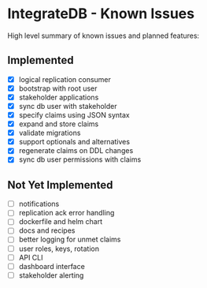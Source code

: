 
# IntegrateDB - Known Issues

High level summary of known issues and planned features:

## Implemented

- [x] logical replication consumer
- [x] bootstrap with root user
- [x] stakeholder applications
- [x] sync db user with stakeholder
- [x] specify claims using JSON syntax
- [x] expand and store claims
- [x] validate migrations
- [x] support optionals and alternatives
- [x] regenerate claims on DDL changes
- [x] sync db user permissions with claims

## Not Yet Implemented

- [ ] notifications
- [ ] replication ack error handling
- [ ] dockerfile and helm chart
- [ ] docs and recipes
- [ ] better logging for unmet claims
- [ ] user roles, keys, rotation
- [ ] API CLI
- [ ] dashboard interface
- [ ] stakeholder alerting 
